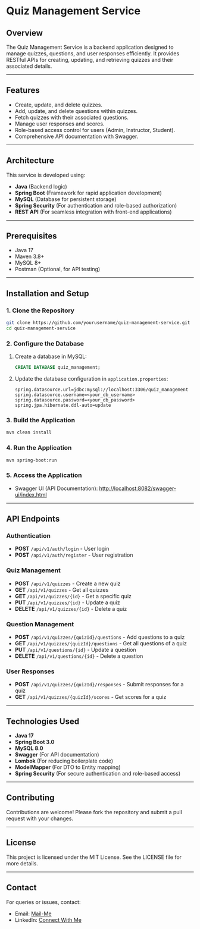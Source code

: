 # Quiz Management Service

## Overview
The Quiz Management Service is a backend application designed to manage quizzes, questions, and user responses efficiently. It provides RESTful APIs for creating, updating, and retrieving quizzes and their associated details.

---

## Features
- Create, update, and delete quizzes.
- Add, update, and delete questions within quizzes.
- Fetch quizzes with their associated questions.
- Manage user responses and scores.
- Role-based access control for users (Admin, Instructor, Student).
- Comprehensive API documentation with Swagger.

---

## Architecture
This service is developed using:
- **Java** (Backend logic)
- **Spring Boot** (Framework for rapid application development)
- **MySQL** (Database for persistent storage)
- **Spring Security** (For authentication and role-based authorization)
- **REST API** (For seamless integration with front-end applications)

---

## Prerequisites
- Java 17
- Maven 3.8+
- MySQL 8+
- Postman (Optional, for API testing)

---

## Installation and Setup

### 1. Clone the Repository
```bash
git clone https://github.com/yourusername/quiz-management-service.git
cd quiz-management-service
```

### 2. Configure the Database
1. Create a database in MySQL:
   ```sql
   CREATE DATABASE quiz_management;
   ```
2. Update the database configuration in `application.properties`:
   ```properties
   spring.datasource.url=jdbc:mysql://localhost:3306/quiz_management
   spring.datasource.username=<your_db_username>
   spring.datasource.password=<your_db_password>
   spring.jpa.hibernate.ddl-auto=update
   ```

### 3. Build the Application
```bash
mvn clean install
```

### 4. Run the Application
```bash
mvn spring-boot:run
```

### 5. Access the Application
- Swagger UI (API Documentation): [http://localhost:8082/swagger-ui/index.html](http://localhost:8082/swagger-ui/index.html)

---

## API Endpoints

### Authentication
- **POST** `/api/v1/auth/login` - User login
- **POST** `/api/v1/auth/register` - User registration

### Quiz Management
- **POST** `/api/v1/quizzes` - Create a new quiz
- **GET** `/api/v1/quizzes` - Get all quizzes
- **GET** `/api/v1/quizzes/{id}` - Get a specific quiz
- **PUT** `/api/v1/quizzes/{id}` - Update a quiz
- **DELETE** `/api/v1/quizzes/{id}` - Delete a quiz

### Question Management
- **POST** `/api/v1/quizzes/{quizId}/questions` - Add questions to a quiz
- **GET** `/api/v1/quizzes/{quizId}/questions` - Get all questions of a quiz
- **PUT** `/api/v1/questions/{id}` - Update a question
- **DELETE** `/api/v1/questions/{id}` - Delete a question

### User Responses
- **POST** `/api/v1/quizzes/{quizId}/responses` - Submit responses for a quiz
- **GET** `/api/v1/quizzes/{quizId}/scores` - Get scores for a quiz

---

## Technologies Used
- **Java 17**
- **Spring Boot 3.0**
- **MySQL 8.0**
- **Swagger** (For API documentation)
- **Lombok** (For reducing boilerplate code)
- **ModelMapper** (For DTO to Entity mapping)
- **Spring Security** (For secure authentication and role-based access)

---

## Contributing
Contributions are welcome! Please fork the repository and submit a pull request with your changes.

---

## License
This project is licensed under the MIT License. See the LICENSE file for more details.

---

## Contact
For queries or issues, contact:
- Email: [Mail-Me](shaikameerjann@gmail.com)
- LinkedIn: [Connect With Me](https://linkedin.com/in/ameer-shaikk/)
